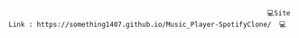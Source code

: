                                                                     💻Site Link : https://something1407.github.io/Music_Player-SpotifyClone/  💻
